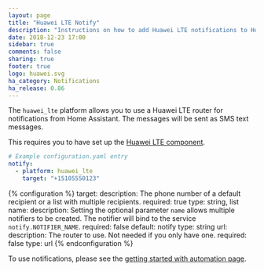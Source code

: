 ```yaml
---
layout: page
title: "Huawei LTE Notify"
description: "Instructions on how to add Huawei LTE notifications to Home Assistant."
date: 2018-12-23 17:00
sidebar: true
comments: false
sharing: true
footer: true
logo: huawei.svg
ha_category: Notifications
ha_release: 0.86
---
```


The `huawei_lte` platform allows you to use a Huawei LTE router for
notifications from Home Assistant. The messages will be sent as SMS
text messages.

This requires you to have set up the
[Huawei LTE component](/components/huawei_lte/).

```yaml
# Example configuration.yaml entry
notify:
  - platform: huawei_lte
    target: "+15105550123"
```

{% configuration %}
target:
  description: The phone number of a default recipient or a list with multiple recipients.
  required: true
  type: string, list
name:
  description: Setting the optional parameter `name` allows multiple notifiers to be created. The notifier will bind to the service `notify.NOTIFIER_NAME`.
  required: false
  default: notify
  type: string
url:
  description: The router to use. Not needed if you only have one.
  required: false
  type: url
{% endconfiguration %}

To use notifications, please see the
[getting started with automation page](/getting-started/automation/).
